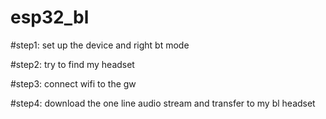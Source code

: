 # esp32_bl

#step1: set up the device and right bt mode

#step2: try to find my headset

#step3: connect wifi to the gw

#step4: download the one line audio stream and transfer to my bl headset
